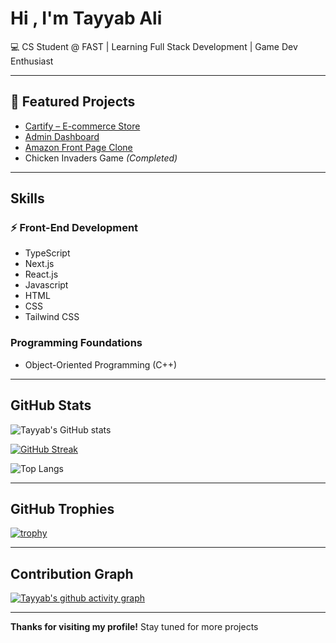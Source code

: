 # Hi , I'm Tayyab Ali  

💻 CS Student @ FAST | Learning Full Stack Development | Game Dev Enthusiast  

---

## 🚀 Featured Projects  

- [Cartify – E-commerce Store](https://store-cartify.netlify.app/)  
- [Admin Dashboard](https://tayyab-admin-dashboard.netlify.app/)  
- [Amazon Front Page Clone](https://amazom-front-end.netlify.app/)  
- Chicken Invaders Game *(Completed)*  

---

## Skills  

### ⚡ Front-End Development  
- TypeScript  
- Next.js  
- React.js
- Javascript
- HTML
- CSS
- Tailwind CSS

### Programming Foundations  
- Object-Oriented Programming (C++)  

---

## GitHub Stats  

![Tayyab's GitHub stats](https://github-readme-stats.vercel.app/api?username=Tayyab-Ali-786&show_icons=true&theme=radical)  

[![GitHub Streak](https://streak-stats.demolab.com?user=Tayyab-Ali-786&theme=radical&hide_border=false)](https://git.io/streak-stats)  

![Top Langs](https://github-readme-stats.vercel.app/api/top-langs/?username=Tayyab-Ali-786&layout=compact&theme=radical)  

---

## GitHub Trophies  

[![trophy](https://github-profile-trophy.vercel.app/?username=Tayyab-Ali-786&theme=radical&row=1&column=6)](https://github.com/ryo-ma/github-profile-trophy)  

---

## Contribution Graph  

[![Tayyab's github activity graph](https://github-readme-activity-graph.vercel.app/graph?username=Tayyab-Ali-786&theme=radical)](https://github.com/ashutosh00710/github-readme-activity-graph)  

---

 **Thanks for visiting my profile!** Stay tuned for more projects 
